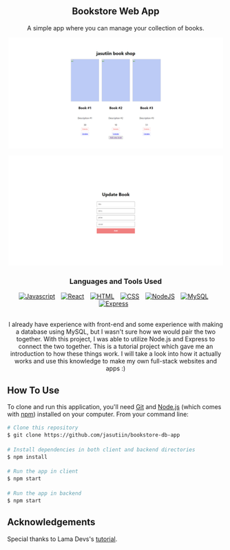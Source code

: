 <div align="center">
  <h2>Bookstore Web App</h2>
  <p>A simple app where you can manage your collection of books.</p>
</div>

<p align="center">
  <img src="https://github.com/jasutiin/bookstore-db-app/blob/main/imgs/bookshop_main_page.png" alt="screenshot" width="500">
</p>
<p align="center">
  <img src="https://github.com/jasutiin/bookstore-db-app/blob/main/imgs/bookshop_update_page.png" alt="screenshot" width="500">
</p>

<div align="center">
<h3>Languages and Tools Used</h3>
<a href="https://www.javascript.com/" target="blank"><img alt="Javascript" width="30px" style="padding-right:10px;" src="https://cdn.jsdelivr.net/gh/devicons/devicon/icons/javascript/javascript-original.svg" /></a>
<a href="https://react.dev/" target="blank"><img alt="React" width="30px" style="padding-right:10px;" src="https://cdn.jsdelivr.net/gh/devicons/devicon/icons/react/react-original.svg" /></a>
<a href="https://html.spec.whatwg.org/multipage/" target="blank"><img alt="HTML" width="30px" style="padding-right:10px;" src="https://cdn.jsdelivr.net/gh/devicons/devicon/icons/html5/html5-plain.svg" /></a>
<a href="https://github.com/jasutiin"><img alt="CSS" width="30px" style="padding-right:10px;" src="https://cdn.jsdelivr.net/gh/devicons/devicon/icons/css3/css3-plain.svg" /></a>
<a href="https://nodejs.org/en" target="blank"><img alt="NodeJS" width="30px" style="padding-right:10px;" src="https://cdn.jsdelivr.net/gh/devicons/devicon/icons/nodejs/nodejs-original-wordmark.svg" /></a>
<a href="https://www.mysql.com/" target="blank"><img alt="MySQL" width="30px" style="padding-right:10px;" src="https://cdn.jsdelivr.net/gh/devicons/devicon/icons/mysql/mysql-original-wordmark.svg" /></a>
<a href="https://expressjs.com/" target="blank"><img alt="Express" width="30px" style="padding-right:10px;" src="https://cdn.jsdelivr.net/gh/devicons/devicon/icons/express/express-original-wordmark.svg" /></a>
</div>
<br>
<div align="center">
<p>
I already have experience with front-end and some experience with making a database using MySQL, but I wasn't sure how we would pair the two together. With this project, I was able to utilize Node.js and Express to connect the two together. This is a tutorial project which gave me an introduction to how these things work. I will take a look into how it actually works and use this knowledge to make my own full-stack websites and apps :)
</p> 
</div>


## How To Use

To clone and run this application, you'll need [Git](https://git-scm.com) and [Node.js](https://nodejs.org/en/download/) (which comes with [npm](http://npmjs.com)) installed on your computer. From your command line:

```bash
# Clone this repository
$ git clone https://github.com/jasutiin/bookstore-db-app

# Install dependencies in both client and backend directories
$ npm install

# Run the app in client
$ npm start

# Run the app in backend
$ npm start
```

<h2>Acknowledgements</h2>
<p>Special thanks to Lama Devs's <a href="https://youtu.be/fPuLnzSjPLE?si=u34_Z7F6-cUKkl2K" alt="youtube link" target="blank">tutorial</a>.</p>

